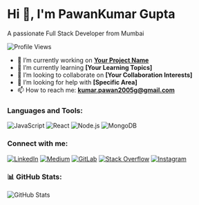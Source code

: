 # Hi 👋, I'm PawanKumar Gupta

A passionate Full Stack Developer from Mumbai

![Profile Views](https://komarev.com/ghpvc/?username=your-username&label=Profile%20views&color=0e75b6&style=flat)


- 🔭 I’m currently working on **[Your Project Name](project-link)**
- 🌱 I’m currently learning **[Your Learning Topics]**
- 👯 I’m looking to collaborate on **[Your Collaboration Interests]**
- 🤝 I’m looking for help with **[Specific Area]**
- 📫 How to reach me: **kumar.pawan2005g@gmail.com**


### Languages and Tools:
![JavaScript](https://img.shields.io/badge/JavaScript-F7DF1E?style=flat&logo=javascript&logoColor=black)
![React](https://img.shields.io/badge/React-20232A?style=flat&logo=react&logoColor=61DAFB)
![Node.js](https://img.shields.io/badge/Node.js-43853D?style=flat&logo=node.js&logoColor=white)
![MongoDB](https://img.shields.io/badge/MongoDB-4EA94B?style=flat&logo=mongodb&logoColor=white)

### Connect with me:
[![LinkedIn](https://img.shields.io/badge/LinkedIn-blue?style=flat&logo=linkedin)](https://www.linkedin.com/in/pawankumar-gupta-31195a2b0/)
[![Medium](https://img.shields.io/badge/Medium-black?style=flat&logo=medium)](https://medium.com/@kumar.pawan2005g)
[![GitLab](https://img.shields.io/badge/GitLab-orange?style=flat&logo=gitlab)](https://gitlab.com/pawang2005)
[![Stack Overflow](https://img.shields.io/badge/Stack_Overflow-F58025?style=flat&logo=stack-overflow&logoColor=white)](https://stackoverflow.com/users/29155967/pawankumar-gupta)
[![Instagram](https://img.shields.io/badge/Instagram-purple?style=flat&logo=instagram)](https://www.instagram.com/pawangupta_15/)

### 📊 GitHub Stats:
![GitHub Stats](https://github-readme-stats.vercel.app/api?username=pawang2005&show_icons=true&theme=radical)

